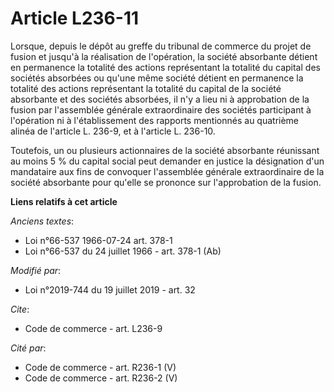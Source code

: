 # Article L236-11

Lorsque, depuis le dépôt au greffe du tribunal de commerce du projet de fusion et jusqu'à la réalisation de l'opération, la
société absorbante détient en permanence la totalité des actions représentant la totalité du capital des sociétés absorbées
ou qu'une même société détient en permanence la totalité des actions représentant la totalité du capital de la société
absorbante et des sociétés absorbées, il n'y a lieu ni à approbation de la fusion par l'assemblée générale extraordinaire des
sociétés participant à l'opération ni à l'établissement des rapports mentionnés au quatrième alinéa de l'article L. 236-9, et
à l'article L. 236-10.

Toutefois, un ou plusieurs actionnaires de la société absorbante réunissant au moins 5 % du capital social peut demander en
justice la désignation d'un mandataire aux fins de convoquer l'assemblée générale extraordinaire de la société absorbante
pour qu'elle se prononce sur l'approbation de la fusion.

**Liens relatifs à cet article**

_Anciens textes_:

  - Loi n°66-537 1966-07-24 art. 378-1
  - Loi n°66-537 du 24 juillet 1966 - art. 378-1 (Ab)

_Modifié par_:

  - Loi n°2019-744 du 19 juillet 2019 - art. 32

_Cite_:

  - Code de commerce - art. L236-9

_Cité par_:

  - Code de commerce - art. R236-1 (V)
  - Code de commerce - art. R236-2 (V)
